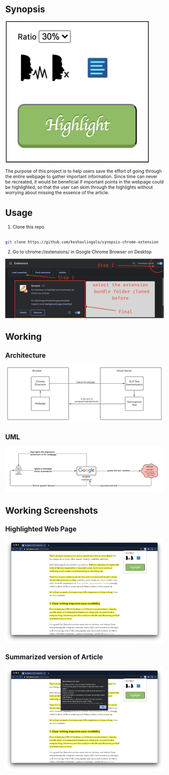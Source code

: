 # Synopsis

![Chrome Extension Screenshot](images/Picture1.png)

The purpose of this project is to help users save the effort of going through the entire webpage to gather important information. Since time can never be recreated, it would be beneficial if important points in the webpage could be highlighted, so that the user can skim through the highlights without worrying about missing the essence of the article.


# Usage

1. Clone this repo

```bash

git clone https://github.com/keshavlingala/synopsis-chrome-extension

```
2. Go to chrome://extensions/ in Google Chrome Browser on Desktop

![Load Extension](images/Picture6.png)

# Working

## Architecture

![Architecture](images/Picture5.png)

## UML

![UML](images/Picture4.png)


# Working Screenshots

## Highlighted Web Page

![Highlighted Article](images/Picture2.png)

## Summarized version of Article

![Summary](images/Picture3.png)